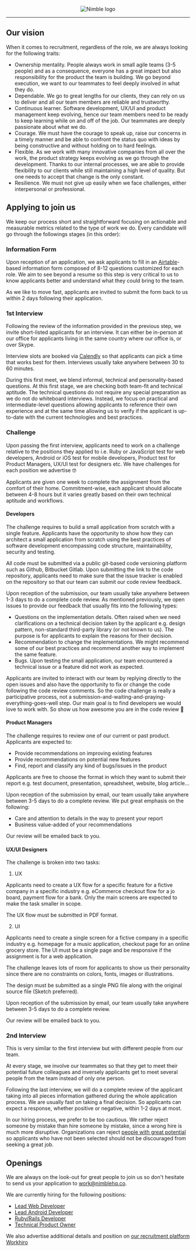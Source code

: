 <p align="center">
  <img alt="Nimble logo" src="https://assets.nimblehq.co/logo/light/logo-light-text-320.png" />
</p>

---

## Our vision

When it comes to recruitment, regardless of the role, we are always looking for the following traits:

* Ownership mentality. People always work in small agile teams (3-5 people) and as a consequence, everyone has a great 
impact but also responsibility for the product the team is building. We go beyond execution, we want to our teammates to 
feel deeply involved in what they do. 
* Dependable. We go to great lengths for our clients, they can rely on us to deliver and all our team members are reliable 
and trustworthy.
* Continuous learner. Software development, UX/UI and product management keep evolving, hence our team members need to 
be ready to keep learning while on and off of the job. Our teammates are deeply passionate about what we do.  
* Courage. We must have the courage to speak up, raise our concerns in a timely manner and be able to confront the status 
quo with ideas by being constructive and without holding on to hard feelings.
* Flexible. As we work with many innovative companies from all over the work, the product strategy keeps evolving as we
go through the development. Thanks to our internal processes, we are able to provide flexibility to our clients while still
maintaining a high level of quality. But one needs to accept that change is the only constant. 
* Resilience. We must not give up easily when we face challenges, either interpersonal or professional.

## Applying to join us

We keep our process short and straightforward focusing on actionable and measurable metrics related to the type of work 
we do. Every candidate will go through the followings stages (in this order):

### Information Form

Upon reception of an application, we ask applicants to fill in an [Airtable](https://airtable.com/)-based information form 
composed of 8-12 questions customized for each role. We aim to see beyond a resume so this step is very critical to us to 
know applicants better and understand what they could bring to the team.

As we like to move fast, applicants are invited to submit the form back to us within 2 days following their application.

### 1st Interview

Following the review of the information provided in the previous step, we invite short-listed applicants for an interview. 
It can either be in-person at our office for applicants living in the same country where our office is, or over Skype.

Interview slots are booked via [Calendly](https://calendly.com/) so that applicants can pick a time that works best for 
them. Interviews usually take anywhere between 30 to 60 minutes.

During this first meet, we blend informal, technical and personality-based questions. At this first stage, we are checking 
both team-fit and technical aptitude. The technical questions do not require any special preparation as we do not do 
whiteboard interviews. Instead, we focus on practical and intermediate-level questions allowing applicants to reference 
their own experience and at the same time allowing us to verify if the applicant is up-to-date with the current technologies 
and best practices.  

### Challenge

Upon passing the first interview, applicants need to work on a challenge relative to the positions they applied to 
i.e. Ruby or JavaScript test for web developers, Android or iOS test for mobile developers, Product test for Product Managers, 
UX/UI test for designers etc. We have challenges for each position we advertise 🤓 

Applicants are given one week to complete the assignment from the comfort of their home. Commitment-wise, each applicant 
should allocate between 4-8 hours but it varies greatly based on their own technical aptitude and workflows. 

#### Developers

The challenge requires to build a small application from scratch with a single feature. Applicants have the opportunity 
to show how they can architect a small application from scratch using the best practices of software development encompassing 
code structure, maintainability, security and testing.

All code must be submitted via a public git-based code versioning platform such as Github, Bitbucket Gitlab. Upon submitting 
the link to the code repository, applicants need to make sure that the issue tracker is enabled on the repository so that 
our team can submit our code review feedback. 

Upon reception of the submission, our team usually take anywhere between 1-3 days to do a complete code review. As mentioned 
previously, we open issues to provide our feedback that usually fits into the following types: 

* Questions on the implementation details. Often raised when we need clarifications on a technical decision taken by the 
applicant e.g. design pattern, non-standard third-party library (or not known to us). The purpose is for applicants to 
explain the reasons for their decision. 
* Recommendation to change the implementations. We might recommend some of our best practices and recommend another way 
to implement the same feature.
* Bugs. Upon testing the small application, our team encountered a technical issue or a feature did not work as expected.

Applicants are invited to interact with our team by replying directly to the open issues and also have the opportunity to
fix or change the code following the code review comments. So the code challenge is really a participative process, not 
a submission-and-waiting-and-praying-everything-goes-well step. Our main goal is to find developers we would love to work 
with. So show us how awesome you are in the code review 💪

#### Product Managers

The challenge requires to review one of our current or past product. Applicants are expected to:

* Provide recommendations on improving existing features
* Provide recommendations on potential new features 
* Find, report and classify any kind of bugs/issues in the product

Applicants are free to choose the format in which they want to submit their report e.g. test document, presentation, 
spreadsheet, website, blog article...

Upon reception of the submission by email, our team usually take anywhere between 3-5 days to do a complete review. We 
put great emphasis on the following:

* Care and attention to details in the way to present your report
* Business value-added of your recommendations

Our review will be emailed back to you.

#### UX/UI Designers

The challenge is broken into two tasks:

1. UX

Applicants need to create a UX flow for a specific feature for a fictive company in a specific industry e.g. eCommerce 
checkout flow for a jo board, payment flow for a bank. Only the main screens are expected to make the task smaller in scope.

The UX flow must be submitted in PDF format.

2. UI

Applicants need to create a single screen for a fictive company in a specific industry e.g. homepage for a music application,
checkout page for an online grocery store. The UI must be a single page and be responsive if the assignment is for a web 
application. 

The challenge leaves lots of room for applicants to show us their personality since there are no constraints on colors, 
fonts, images or illustrations.

The design must be submitted as a single PNG file along with the original source file (Sketch preferred).

Upon reception of the submission by email, our team usually take anywhere between 3-5 days to do a complete review.

Our review will be emailed back to you.

### 2nd Interview

This is very similar to the first interview but with different people from our team. 

At every stage, we involve our teammates so that they get to meet their potential future colleagues and inversely 
applicants get to meet several people from the team instead of only one person. 

Following the last interview, we will do a complete review of the applicant taking into all pieces information gathered 
during the whole application process. We are usually fast on taking a final decision. So applicants can expect a response,
whether positive or negative, within 1-2 days at most.

In our hiring process, we prefer to be too cautious. We rather reject someone by mistake than hire someone by mistake, since 
a wrong hire is much more disruptive. Organizations can reject [people with great potential](https://www.adweek.com/digital/whatsapp-facebook-twitter-brian-acton/) 
so applicants who have not been selected should not be discouraged from seeking a great job.

## Openings

We are always on the look-out for great people to join us so don't hesitate to send us your application to work@nimblehq.co. 

We are currently hiring for the following positions:

- [Lead Web Developer](openings/lead-web-developer.md)
- [Lead Android Developer](openings/lead-android-developer.md)
- [Ruby/Rails Developer](openings/ruby-rails-developer.md)
- [Technical Product Owner](openings/technical-product-owner.md)

We also advertise additional details and position on [our recruitment platform Workhiro](http://workhiro.com/companies/nimble)
